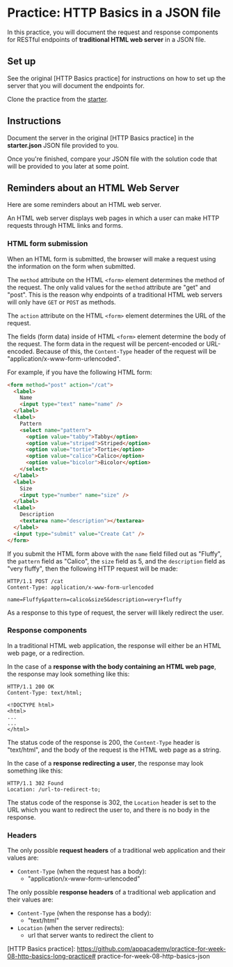 # Practice: HTTP Basics in a JSON file

In this practice, you will document the request and response components for
RESTful endpoints of **traditional HTML web server** in a JSON file.

## Set up

See the original [HTTP Basics practice] for instructions on how to set up the
server that you will document the endpoints for.

Clone the practice from the [starter].

## Instructions

Document the server in the original [HTTP Basics practice] in the
__starter.json__ JSON file provided to you.

Once you're finished, compare your JSON file with the solution code that will
be provided to you later at some point.

## Reminders about an HTML Web Server

Here are some reminders about an HTML web server.

An HTML web server displays web pages in which a user can make HTTP requests
through HTML links and forms.

### HTML form submission

When an HTML form is submitted, the browser will make a request using the
information on the form when submitted.

The `method` attribute on the HTML `<form>` element determines the method of the
request. The only valid values for the `method` attribute are "get" and "post".
This is the reason why endpoints of a traditional HTML web servers will only
have `GET` or `POST` as methods.

The `action` attribute on the HTML `<form>` element determines the URL of the
request.

The fields (form data) inside of HTML `<form>` element determine the body of the
request. The form data in the request will be percent-encoded or URL-encoded.
Because of this, the `Content-Type` header of the request will be
"application/x-www-form-urlencoded".

For example, if you have the following HTML form:

```html
<form method="post" action="/cat">
  <label>
    Name
    <input type="text" name="name" />
  </label>
  <label>
    Pattern
    <select name="pattern">
      <option value="tabby">Tabby</option>
      <option value="striped">Striped</option>
      <option value="tortie">Tortie</option>
      <option value="calico">Calico</option>
      <option value="bicolor">Bicolor</option>
    </select>
  </label>
  <label>
    Size
    <input type="number" name="size" />
  </label>
  <label>
    Description
    <textarea name="description"></textarea>
  </label>
  <input type="submit" value="Create Cat" />
</form>
```

If you submit the HTML form above with the `name` field filled out as "Fluffy",
the `pattern` field as "Calico", the `size` field as 5, and the `description`
field as "very fluffy", then the following HTTP request will be made:

```plaintext
HTTP/1.1 POST /cat
Content-Type: application/x-www-form-urlencoded

name=Fluffy&pattern=calico&size5&description=very+fluffy
```

As a response to this type of request, the server will likely redirect the user.

### Response components

In a traditional HTML web application, the response will either be an HTML web
page, or a redirection.

In the case of a **response with the body containing an HTML web page**, the
response may look something like this:

```plaintext
HTTP/1.1 200 OK
Content-Type: text/html;

<!DOCTYPE html>
<html>
...
...
</html>
```

The status code of the response is 200, the `Content-Type` header is
"text/html", and the body of the request is the HTML web page as a string.

In the case of a **response redirecting a user**, the response may look
something like this:

```plaintext
HTTP/1.1 302 Found
Location: /url-to-redirect-to;
```

The status code of the response is 302, the `Location` header is set to the URL
which you want to redirect the user to, and there is no body in the response.

### Headers

The only possible **request headers** of a traditional web application and their
values are:

- `Content-Type` (when the request has a body):
  - "application/x-www-form-urlencoded"

The only possible **response headers** of a traditional web application and
their values are:

- `Content-Type` (when the response has a body):
  - "text/html"
- `Location` (when the server redirects):
  - url that server wants to redirect the client to

[starter]: https://github.com/appacademy/practice-for-week-08-http-basics-json
[HTTP Basics practice]: https://github.com/appacademy/practice-for-week-08-http-basics-long-practice# practice-for-week-08-http-basics-json
